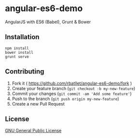 # angular-es6-demo
AngularJS with ES6 (Babel), Grunt &amp; Bower


## Installation

```
npm install
bower install
grunt serve
```

## Contributing

1. Fork it ( https://github.com/rbatllet/angular-es6-demo/fork )
2. Create your feature branch (`git checkout -b my-new-feature`)
3. Commit your changes (`git commit -am 'Add some feature'`)
4. Push to the branch (`git push origin my-new-feature`)
5. Create a new Pull Request


## License
[GNU General Public License](LICENSE)
